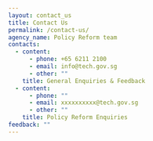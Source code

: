 ```yaml
---
layout: contact_us
title: Contact Us
permalink: /contact-us/
agency_name: Policy Reform team
contacts:
  - content:
      - phone: +65 6211 2100
      - email: info@tech.gov.sg
      - other: ""
    title: General Enquiries & Feedback
  - content:
      - phone: ""
      - email: xxxxxxxxxx@tech.gov.sg
      - other: ""
    title: Policy Reform Enquiries
feedback: ""
---
```

